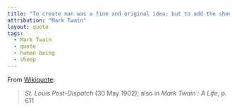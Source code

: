 ```yaml
---
title: "To create man was a fine and original idea; but to add the sheep was a tautology."
attribution: "Mark Twain"
layout: quote
tags:
  - Mark Twain
  - quote
  - human being
  - sheep
---
```

From [Wikiquote](https://en.wikiquote.org/wiki/Mark_Twain):
> *St. Louis Post-Dispatch* (30 May 1902); also in *Mark Twain : A Life*, p. 611